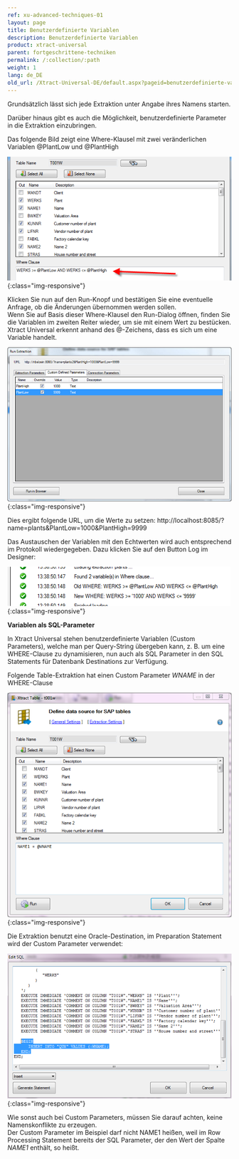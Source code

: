```yaml
---
ref: xu-advanced-techniques-01
layout: page
title: Benutzerdefinierte Variablen
description: Benutzerdefinierte Variablen
product: xtract-universal
parent: fortgeschrittene-techniken
permalink: /:collection/:path
weight: 1
lang: de_DE
old_url: /Xtract-Universal-DE/default.aspx?pageid=benutzerdefinierte-variablen
---
```


Grundsätzlich lässt sich jede Extraktion unter Angabe ihres Namens starten. 

Darüber hinaus gibt es auch die Möglichkeit, benutzerdefinierte Parameter in die Extraktion einzubringen.

Das folgende Bild zeigt eine Where-Klausel mit zwei veränderlichen Variablen @PlantLow und @PlantHigh

![Extraction-User-Variables](/img/content/Extraction-User-Variables.png){:class="img-responsive"}

Klicken Sie nun auf den Run-Knopf und bestätigen Sie eine eventuelle Anfrage, ob die Änderungen übernommen werden sollen.<br>
Wenn Sie auf Basis dieser Where-Klausel den Run-Dialog öffnen, finden Sie die Variablen im zweiten Reiter wieder, um sie mit einem Wert zu bestücken. Xtract Universal erkennt anhand des @-Zeichens, dass es sich um eine Variable handelt.

![Run-Extraction-Custom-Defined-Parameters](/img/content/Run-Extraction-Custom-Defined-Parameters.jpg){:class="img-responsive"}

Dies ergibt folgende URL, um die Werte zu setzen: http://localhost:8085/?name=plants&PlantLow=1000&PlantHigh=9999

Das Austauschen der Variablen mit den Echtwerten wird auch entsprechend im Protokoll wiedergegeben. Dazu klicken Sie auf den Button Log im Designer:

![User-Variables-In-Log](/img/content/User-Variables-In-Log.png){:class="img-responsive"}

**Variablen als SQL-Parameter**

In Xtract Universal stehen benutzerdefinierte Variablen (Custom Parameters),  welche man per Query-String übergeben kann, z. B. um eine WHERE-Clause zu dynamisieren, nun auch als SQL Parameter in den SQL Statements für Datenbank Destinations zur Verfügung.
 
Folgende Table-Extraktion hat einen Custom Parameter *WNAME* in der WHERE-Clause

![xu-customerparam-where](/img/content/xu-customerparam-where.png){:class="img-responsive"}

Die Extraktion benutzt eine Oracle-Destination, im Preparation Statement wird der Custom Parameter verwendet:

![xu-customerparam-destination](/img/content/xu-customerparam-destination.png){:class="img-responsive"}

Wie sonst auch bei Custom Parameters, müssen Sie darauf achten, keine Namenskonflikte zu erzeugen.<br> 
Der Custom Parameter im Beispiel darf nicht NAME1 heißen, weil im Row Processing Statement bereits der SQL Parameter, der den Wert der Spalte *NAME1* enthält, so heißt.